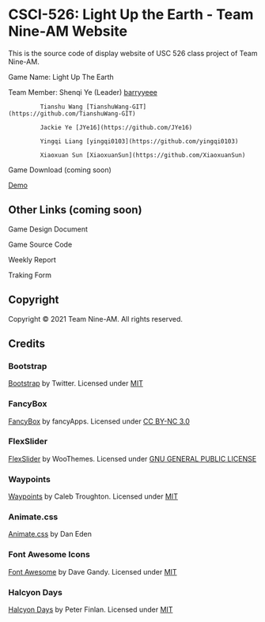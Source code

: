 # CSCI-526: Light Up the Earth - Team Nine-AM Website

This is the source code of display website of USC 526 class project of Team Nine-AM.

Game Name: Light Up The Earth

Team Member: Shenqi Ye (Leader) [barryyeee](https://github.com/barryyeee)
             
             Tianshu Wang [TianshuWang-GIT](https://github.com/TianshuWang-GIT)
             
             Jackie Ye [JYe16](https://github.com/JYe16)
             
             Yingqi Liang [yingqi0103](https://github.com/yingqi0103)
             
             Xiaoxuan Sun [XiaoxuanSun](https://github.com/XiaoxuanSun)

Game Download (coming soon)

[Demo](https://drive.google.com/file/d/16VKlXW1W6wnl2YNSCHYq3isEF9HIMfgo/view?usp=sharing)


## Other Links (coming soon)

Game Design Document

Game Source Code

Weekly Report

Traking Form


## Copyright

Copyright © 2021 Team Nine-AM. All rights reserved. 


## Credits

### Bootstrap

[Bootstrap](http://getbootstrap.com/) by Twitter. Licensed under [MIT](https://github.com/twbs/bootstrap/blob/master/LICENSE)

### FancyBox

[FancyBox](http://fancyapps.com/fancybox/) by fancyApps. Licensed under [CC BY-NC 3.0](http://creativecommons.org/licenses/by-nc/3.0/)

### FlexSlider

[FlexSlider](http://www.woothemes.com/flexslider/) by WooThemes. Licensed under [GNU GENERAL PUBLIC LICENSE](https://github.com/woothemes/FlexSlider/blob/master/LICENSE.md)

### Waypoints

[Waypoints](https://github.com/imakewebthings/waypoints) by Caleb Troughton. Licensed under [MIT](https://github.com/imakewebthings/waypoints/blog/master/licenses.txt)

### Animate.css

[Animate.css](https://daneden.github.io/animate.css/) by Dan Eden

### Font Awesome Icons 

[Font Awesome](http://fortawesome.github.io/Font-Awesome/) by Dave Gandy. Licensed under [MIT](http://opensource.org/licenses/mit-license.html)

### Halcyon Days

[Halcyon Days](http://tympanus.net/Freebies/HalcyonDaysTemplate/) by Peter Finlan. Licensed under [MIT](http://tympanus.net/codrops/licensing/)